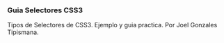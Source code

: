### Guia Selectores CSS3
Tipos de Selectores de CSS3. Ejemplo y guia practica. Por Joel Gonzales Tipismana.




